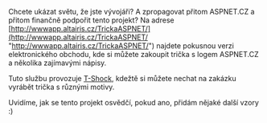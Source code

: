 <!-- dcterms:identifier = aspnetcz#169 -->
<!-- dcterms:title = Kupte si tričko ASPNET.CZ! -->
<!-- dcterms:abstract = Chcete ukázat světu, že jste vývojáři? A zpropagovat přitom ASPNET.CZ a přitom finančně podpořit tento projekt? Pořiďte si tričko! -->
<!-- np9:categoryId = 6 -->
<!-- x4w:category = Akce a události -->
<!-- np9:authorId = 1 -->
<!-- np9:authorEmail = michal.valasek@altairis.cz -->
<!-- dcterms:creator = Michal Altair Valášek -->
<!-- dcterms:created = 2007-11-17T20:40:52.973+01:00 -->
<!-- dcterms:dateAccepted = 2007-11-17T20:40:52.973+01:00 -->

Chcete ukázat světu, že jste vývojáři? A zpropagovat přitom ASPNET.CZ a přitom finančně podpořit tento projekt? Na adrese [http://wwwapp.altairis.cz/TrickaASPNET/](http://wwwapp.altairis.cz/TrickaASPNET/ "http://wwwapp.altairis.cz/TrickaASPNET/") najdete pokusnou verzi elektronického obchodu, kde si můžete zakoupit trička s logem ASPNET.CZ a několika zajímavými nápisy.

Tuto službu provozuje [T-Shock](http://www.t-shock.cz/), kdežtě si můžete nechat na zakázku vyrábět trička s různými motivy. 

Uvidíme, jak se tento projekt osvědčí, pokud ano, přidám nějaké další vzory :)